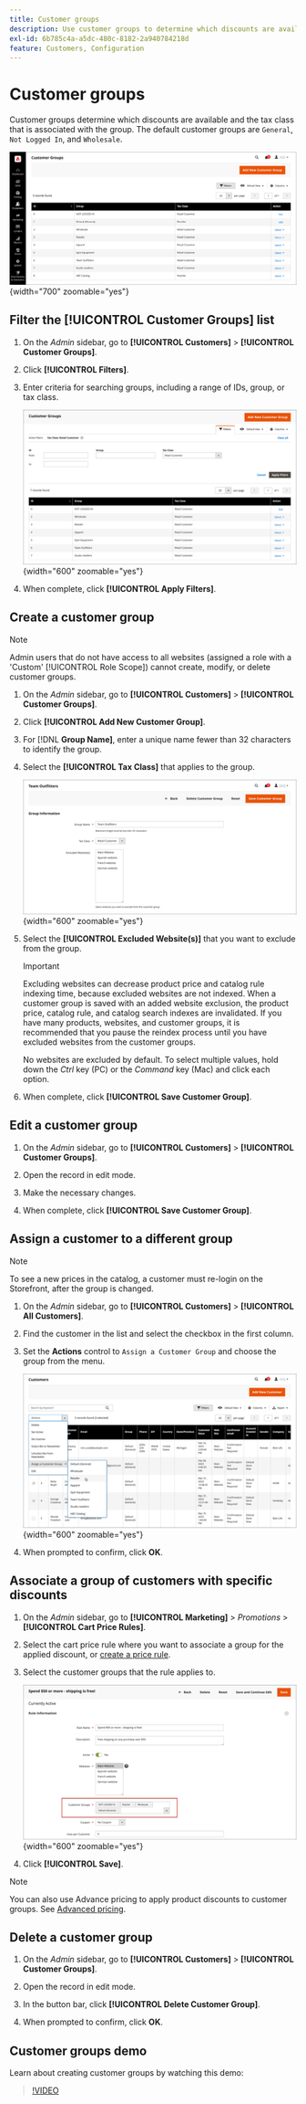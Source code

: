 ```yaml
---
title: Customer groups
description: Use customer groups to determine which discounts are available to customers assigned to a group and the tax class that is associated with the group.
exl-id: 6b785c4a-a5dc-480c-8182-2a940784218d
feature: Customers, Configuration
---
```

# Customer groups

Customer groups determine which discounts are available and the tax class that is associated with the group. The default customer groups are `General`, `Not Logged In`, and `Wholesale`.

![Customer Groups](assets/customer-groups.png){width="700" zoomable="yes"}

## Filter the [!UICONTROL Customer Groups] list

1. On the _Admin_ sidebar, go to **[!UICONTROL Customers]** > **[!UICONTROL Customer Groups]**.

1. Click **[!UICONTROL Filters]**.

1. Enter criteria for searching groups, including a range of IDs, group, or tax class.

   ![Filtering Options](assets/groups-filters.png){width="600" zoomable="yes"}

1. When complete, click **[!UICONTROL Apply Filters]**.

## Create a customer group

>[!NOTE]
>
>Admin users that do not have access to all websites (assigned a role with a 'Custom' [!UICONTROL Role Scope]) cannot create, modify, or delete customer groups.

1. On the _Admin_ sidebar, go to **[!UICONTROL Customers]** > **[!UICONTROL Customer Groups]**.

1. Click **[!UICONTROL Add New Customer Group]**.

1. For [!DNL **Group Name]**, enter a unique name fewer than 32 characters to identify the group.

1. Select the **[!UICONTROL Tax Class]** that applies to the group.

   ![Group Information](assets/group-information.png){width="600" zoomable="yes"}

1. Select the **[!UICONTROL Excluded Website(s)]** that you want to exclude from the group.

   >[!IMPORTANT]
   >
   >Excluding websites can decrease product price and catalog rule indexing time, because excluded websites are not indexed. When a customer group is saved with an added website exclusion, the product price, catalog rule, and catalog search indexes are invalidated. If you have many products, websites, and customer groups, it is recommended that you pause the reindex process until you have excluded websites from the customer groups.

   No websites are excluded by default. To select multiple values, hold down the _Ctrl_ key (PC) or the _Command_ key (Mac) and click each option.

1. When complete, click **[!UICONTROL Save Customer Group]**.

## Edit a customer group

1. On the _Admin_ sidebar, go to **[!UICONTROL Customers]** > **[!UICONTROL Customer Groups]**.

1. Open the record in edit mode.

1. Make the necessary changes.

1. When complete, click **[!UICONTROL Save Customer Group]**.

## Assign a customer to a different group

>[!NOTE]
>
>To see a new prices in the catalog, a customer must re-login on the Storefront, after the group is changed.

1. On the _Admin_ sidebar, go to **[!UICONTROL Customers]** > **[!UICONTROL All Customers]**.

1. Find the customer in the list and select the checkbox in the first column.

1. Set the **Actions** control to `Assign a Customer Group` and choose the group from the menu.

   ![Assign a Customer Group](assets/group-assign.png){width="600" zoomable="yes"}

1. When prompted to confirm, click **OK**.

## Associate a group of customers with specific discounts

1. On the _Admin_ sidebar, go to **[!UICONTROL Marketing]** > _Promotions_ > **[!UICONTROL Cart Price Rules]**.

1. Select the cart price rule where you want to associate a group for the applied discount, or [create a price rule](../merchandising-promotions/price-rules-catalog.md).

1. Select the customer groups that the rule applies to.

   ![Customer Group to Specific Discounts](assets/group-discount.png){width="600" zoomable="yes"}

1. Click **[!UICONTROL Save]**.

>[!NOTE]
>
> You can also use Advance pricing to apply product discounts to customer groups. See [Advanced pricing](../catalog/product-price-group.md).

## Delete a customer group

1. On the _Admin_ sidebar, go to **[!UICONTROL Customers]** > **[!UICONTROL Customer Groups]**.

1. Open the record in edit mode.

1. In the button bar, click **[!UICONTROL Delete Customer Group]**.

1. When prompted to confirm, click **OK**.

## Customer groups demo

Learn about creating customer groups by watching this demo:

>[!VIDEO](https://video.tv.adobe.com/v/343660/?quality=12)
